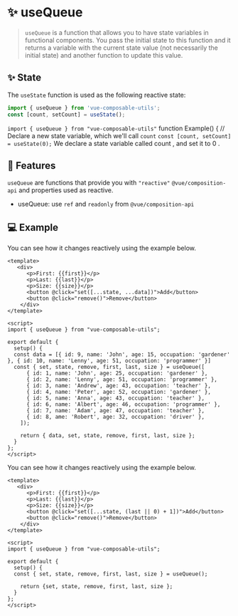 # :sparkles: useQueue

> `useQueue` is a function that allows you to have state variables in functional components. You pass the initial state to this function and it returns a variable with the current state value (not necessarily the initial state) and another function to update this value.

## :sparkles: State

The `useState` function is used as the following reactive state:

```js
import { useQueue } from 'vue-composable-utils';
const [count, setCount] = useState();
```

`import { useQueue } from "vue-composable-utils"` function Example() { // Declare a new state variable, which we'll call `count` `const [count, setCount] = useState(0);` We declare a state variable called count , and set it to 0 .

## :rocket: Features

`useQueue` are functions that provide you with `"reactive"` `@vue/composition-api` and properties used as reactive.

- useQueue: use `ref` and `readonly` from `@vue/composition-api`

## :computer: Example

You can see how it changes reactively using the example below.

<QueueComponent />

```vue
<template>
   <div>
      <p>First: {{first}}</p>
      <p>Last: {{last}}</p>
      <p>Size: {{size}}</p>
      <button @click="set([...state, ...data])">Add</button>
      <button @click="remove()">Remove</button>
    </div>
</template>

<script>
import { useQueue } from "vue-composable-utils";

export default {
  setup() {
  const data = [{ id: 9, name: 'John', age: 15, occupation: 'gardener' }, { id: 10, name: 'Lenny', age: 51, occupation: 'programmer' }]
  const { set, state, remove, first, last, size } = useQueue([
      { id: 1, name: 'John', age: 25, occupation: 'gardener' },
      { id: 2, name: 'Lenny', age: 51, occupation: 'programmer' },
      { id: 3, name: 'Andrew', age: 43, occupation: 'teacher' },
      { id: 4, name: 'Peter', age: 52, occupation: 'gardener' },
      { id: 5, name: 'Anna', age: 43, occupation: 'teacher' },
      { id: 6, name: 'Albert', age: 46, occupation: 'programmer' },
      { id: 7, name: 'Adam', age: 47, occupation: 'teacher' },
      { id: 8, ame: 'Robert', age: 32, occupation: 'driver' },
    ]);

    return { data, set, state, remove, first, last, size };
  }
};
</script>
```

You can see how it changes reactively using the example below.

<QueueComponentTwo />

```vue
<template>
   <div>
      <p>First: {{first}}</p>
      <p>Last: {{last}}</p>
      <p>Size: {{size}}</p>
      <button @click="set([...state, (last || 0) + 1])">Add</button>
      <button @click="remove()">Remove</button>
    </div>
</template>

<script>
import { useQueue } from "vue-composable-utils";

export default {
  setup() {
  const { set, state, remove, first, last, size } = useQueue();

    return {set, state, remove, first, last, size };
  }
};
</script>
```

<ToggleDarkMode/>
